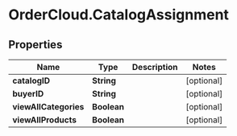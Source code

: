 # OrderCloud.CatalogAssignment

## Properties
Name | Type | Description | Notes
------------ | ------------- | ------------- | -------------
**catalogID** | **String** |  | [optional] 
**buyerID** | **String** |  | [optional] 
**viewAllCategories** | **Boolean** |  | [optional] 
**viewAllProducts** | **Boolean** |  | [optional] 


